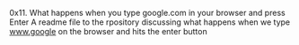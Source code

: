 0x11. What happens when you type google.com in your browser and press Enter
A readme file to the rpository discussing what happens when we type www.google on the browser and hits the enter button
